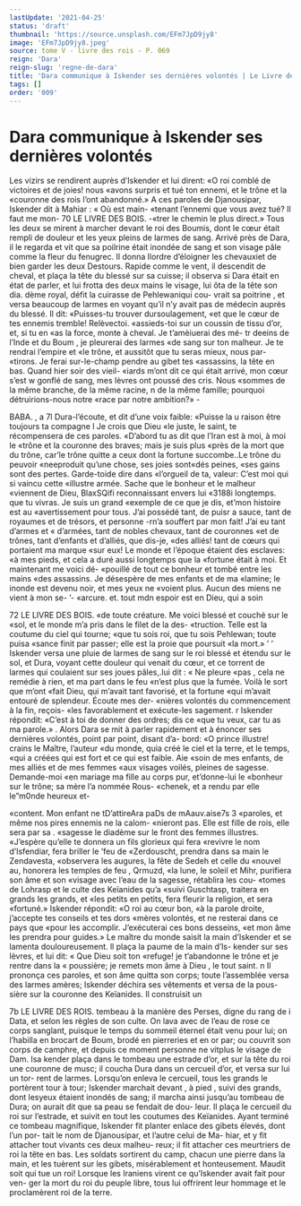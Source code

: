 ```yaml
---
lastUpdate: '2021-04-25'
status: 'draft'
thumbnail: 'https://source.unsplash.com/EFm7JpD9jy8'
image: 'EFm7JpD9jy8.jpeg'
source: tome V - livre des rois - P. 069
reign: 'Dara'
reign-slug: 'regne-de-dara'
title: 'Dara communique à Iskender ses dernières volontés | Le Livre des Rois | Shâhnâmeh'
tags: []
order: '009'
---
```


# Dara communique à Iskender ses dernières volontés

Les vizirs se rendirent auprès d’Iskender et lui dirent: «O roi comblé de victoires et de joies! nous «avons surpris et tué ton ennemi, et le trône et la «couronne des rois l’ont abandonné.» A ces paroles
de Djanousipar, Iskender dit à Mahiar : « Où est main-
«tenant l’ennemi que vous avez tué? Il faut me mon-
70 LE LIVRE DES BOIS.
-«trer le chemin le plus direct.» Tous les deux se
mirent à marcher devant le roi des Boumis, dont le cœur était rempli de douleur et les yeux pleins de larmes de sang. Arrivé près de Dara, il le regarda
et vit que sa poilrine était inondée de sang et son visage pâle comme la fleur du fenugrec. Il donna llordre d’éloigner les chevauxiet de bien garder les
deux Destours. Rapide comme le vent, il descendit de cheval, et plaça la tête du blessé sur sa cuisse; il
observa si Dara était en état de parler, et lui frotta des deux mains le visage, lui ôta de la tête son dia. dème royal, défit la cuirasse de Pehlewaniqui cou-
vrait sa poitrine , et versa beaucoup de larmes en voyant qu’il n’y avait pas de médecin auprès du
blessé. Il dit: «Puisses-tu trouver dursoulagement, «et que le cœur de tes ennemis tremble! Relèvectoi. «assieds-toi sur un coussin de tissu d’or, et, si tu en «as la force, monte à cheval. Je t’amèiuerai des mé-
tr deeins de l’Inde et du Boum , je pleurerai des larmes «de sang sur ton malheur. Je te rendrai l’empire et «le trône, et aussitôt que tu seras mieux, nous par- «tirons. Je ferai sur-le-champ pendre au gibet tes «assassins, la tête en bas. Quand hier soir des vieil- «iards m’ont dit ce qui était arrivé, mon cœur s’est
w gonflé de sang, mes lèvres ont poussé des cris. Nous «sommes de la même branche, de la même racine, n de la même famille; pourquoi détruirions-nous notre
«race par notre ambition?» -

BABA. , a 7l Dura-l’écoute, et dit d’une voix faible: «Puisse la
u raison être toujours ta compagne l Je crois que Dieu «le juste, le saint, te récompensera de ces paroles. «D’abord tu as dit que l’Iran est à moi, à moi le
«trône et la couronne des braves; mais je suis plus «près de la mort que du trône, car’le trône quitte
a ceux dont la fortune succombe..Le trône du peuvoir «neeproduit qu’une chose, ses joies sont«dés peines,
«ses gains sont des pertes. Garde-toide dire dans «l’orgueil de ta, valeur: C’est moi qui si vaincu cette
«illustre armée. Sache que le bonheur et le malheur «viennent de Dieu, BlaxSQifi reconnaissant envers lui «3188i longtemps. que tu vivras. Je suis un grand
«exemple de ce que je dis, et’mon histoire est au «avertissement pour tous. J’ai possédé tant, de puisr
a sauce, tant de royaumes et de trésors, et personne -rn’a souffert par mon fait! J’ai eu tant d’armes et
« d’armées, tant de nobles chevaux, tant de couronnes «et de trônes, tant d’enfants et d’alliés, que dis-je,
«des alliés! tant de cœurs qui portaient ma marque «sur eux! Le monde et l’époque étaient des esclaves:
«à mes pieds, et cela a duré aussi longtemps que la «fortune était à moi. Et maintenant me voici dé- «pouillé de tout ce bonheur et tombé entre les mains «des assassins. Je désespère de mes enfants et de ma «lamine; le inonde est devenu noir, et mes yeux ne «voient plus. Aucun des miens ne vient à mon se-
’- «arcure. et. tout mdn espoir est en Dieu, qui a soin

72 LE LIVRE DES BOIS.
«de toute créature. Me voici blessé et couché sur le
«sol, et le monde m’a pris dans le filet de la des- «truction. Telle est la coutume du ciel qui tourne; «que tu sois roi, que tu sois Pehlewan; toute puisa «sance finit par passer; elle est la proie que poursuit «la mort.» ’ ’
Iskender versa une pluie de larmes de sang sur le roi blessé et étendu sur le sol, et Dura, voyant cette douleur qui venait du cœur, et ce torrent de larmes qui coulaient sur ses joues pâles,.lui dit : « Ne pleure «pas , cela ne remédie à rien, et ma part dans le feu «n’est plus que la fumée. Voilà le sort que m’ont
«fait Dieu, qui m’avait tant favorisé, et la fortune «qui m’avait entouré de splendeur. Écoute mes der- «nières volontés du commencement à la fin, reçois-
«les favorablement et exécute-les sagement. r Iskender répondit: «C’est à toi de donner des ordres; dis ce «que tu veux, car tu as ma parole.» .
Alors Dara se mit à parler rapidement et à énoncer ses dernières volontés, point par point, disant d’a- bord: «O prince illustre! crains le Maître, l’auteur
«du monde, quia créé le ciel et la terre, et le temps, «qui a créées qui est fort et ce qui est faible. Aie «soin de mes enfants, de mes alliés et de mes femmes «aux visages voilés, pleines de sagesse. Demande-moi «en mariage ma fille au corps pur, et’donne-lui le «bonheur sur le trône; sa mère l’a nommée Rous- «chenek, et a rendu par elle le”m0nde heureux et-

«content. Mon enfant ne tD’attireAra paDs de mAauv.aise7s 3 «paroles, et même nos pires ennemis ne la calom- «nieront pas. Elle est fille de rois, elle sera par sa
. «sagesse le diadème sur le front des femmes illustres.
«J’espère qu’elle te donnera un fils glorieux qui fera
«revivre le nom d’Isfendiar, fera briller le ’feu de
«Zerdouscht, prendra dans sa main le Zendavesta,
«observera les augures, la fête de Sedeh et celle du
«nouvel au, honorera les temples de feu , Qrmuzd,
«la lune, le soleil et Mihr, purifiera son âme et son
«visage avec l’eau de la sagesse, rétablira les cou-
«tomes de Lohrasp et le culte des Keïanides qu’a
«suivi Guschtasp, traitera en grands les grands, et
«les petits en petits, fera fleurir la religion, et sera «fortuné.» Iskender répondit: «O roi au cœur bon,
«à la parole droite, j’accepte tes conseils et tes dors «mères volontés, et ne resterai dans ce pays que «pour les accomplir. J’exécuterai ces bons desseins,
«et mon âme les prendra pour guides.» Le maître
du monde saisit la main d’Iskender et se lamenta douloureusement. ll plaça la paume de la main d’ls- kender sur ses lèvres, et lui dit: « Que Dieu soit ton «refuge! je t’abandonne le trône et je rentre dans la
« poussière; je remets mon âme à Dieu , le tout saint. n Il prononça ces paroles, et son âme quitta son
corps; toute l’assemblée versa des larmes amères; Iskender déchira ses vêtements et versa de la pous- sière sur la couronne des Keïanides. Il construisit un

7b LE LIVRE DES ROIS.
tembeau à la manière des Perses, digne du rang de i
Data, et selon les règles de son culte. On lava avec de l’eau de rose ce corps sanglant, puisque le temps du sommeil éternel était venu pour lui; on l’habilla
en brocart de Boum, brodé en pierreries et en or
par; ou couvrit son corps de camphre, et depuis ce moment personne ne vitplus le visage de Dam. Isa kender plaça dans le tombeau une estrade d’or, et
sur la tête du roi une couronne de musc; il coucha Dura dans un cercueil d’or, et versa sur lui un tor-
rent de larmes. Lorsqu’on enleva le cercueil, tous les grands le portèrent tour à tour; Iskender marchait devant , à pied , suivi des grands, dont lesyeux étaient
inondés de sang; il marcha ainsi jusqu’au tombeau
de Dura; on aurait dit que sa peau se fendait de dou- leur. Il plaça le cercueil du roi sur l’estrade, et suivit
en tout les coutumes des Keïanides.
Ayant terminé ce tombeau magnifique, Iskender fit planter enlace des gibets élevés, dont l’un por-
tait le nom de Djanousipar, et l’autre celui de Ma- hiar, et y fit attacher tout vivants ces deux malheu- reux; il fit attacher ces meurtriers de roi la tête en bas. Les soldats sortirent du camp, chacun une pierre dans la main, et les tuèrent sur les gibets, misérablement
et honteusement. Maudit soit qui tue un roi! Lorsque les Iraniens virent ce qu’Iskender avait fait pour ven- ger la mort du roi du peuple libre, tous lui offrirent leur hommage et le proclamèrent roi de la terre.
